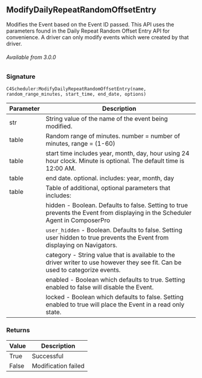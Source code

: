 ## ModifyDailyRepeatRandomOffsetEntry

Modifies the Event based on the Event ID passed. This API uses the parameters found in the Daily Repeat Random Offset Entry API for convenience.  A driver can only modify events which were created by that driver.

###### Available from 3.0.0


### Signature

`C4Scheduler:ModifyDailyRepeatRandomOffsetEntry(name, random_range_minutes, start_time, end_date, options)`


| Parameter | Description |
| --- | --- |
| str | String value of the name of the event being modified. |
| table | Random range of minutes. number = number of minutes, range = (1-60) |
| table | start time includes year, month, day, hour using 24 hour clock. Minute is optional. The default time is 12:00 AM. |
| table | end date. optional. includes: year, month, day |
| table | Table of additional, optional parameters that includes: |
| | hidden - Boolean. Defaults to false. Setting to true prevents the Event from displaying in the Scheduler Agent in ComposerPro |
| | `user_hidden` - Boolean. Defaults to false. Setting user hidden to true prevents the Event from displaying on Navigators. |
| | category - String value that is available to the driver writer to use however they see fit. Can be used to categorize events. |
| | enabled - Boolean which defaults to true. Setting enabled to false will disable the Event. |
| | locked - Boolean which defaults to false. Setting enabled to true will place the Event in a read only state. |


### Returns

| Value | Description |
| --- | --- |
| True | Successful |
| False | Modification failed |
